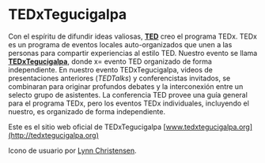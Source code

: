# TEDxTegucigalpa

Con el espíritu de difundir ideas valiosas, [**TED**](http://ted.com) creo el programa TEDx. TEDx es un programa de eventos locales auto-organizados que unen a las personas para compartir experiencias al estilo TED. Nuestro evento se llama [**TEDxTegucigalpa**](http://tedxtegucigalpa.org), donde x= evento TED organizado de forma independiente. En nuestro evento TEDxTegucigalpa, videos de presentaciones anteriores (*TEDTalks*) y conferencistas invitados, se combinaran para originar profundos debates y la interconexión entre un selecto grupo de asistentes. La conferencia TED provee una guía general para el programa TEDx, pero los eventos TEDx individuales, incluyendo el nuestro, es organizado de forma independiente.

Este es el sitio web oficial de TEDxTegucigalpa [www.tedxtegucigalpa.org](http://tedxtegucigalpa.org)

Icono de usuario por [Lynn Christensen](http://thenounproject.com/lynnthemac/).